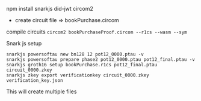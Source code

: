 npm install  snarkjs  did-jwt circom2

- create circuit file => bookPurchase.circom

compile circuits
`circom2 bookPurchaseProof.circom --r1cs --wasm --sym`

Snark js setup

```
snarkjs powersoftau new bn128 12 pot12_0000.ptau -v
snarkjs powersoftau prepare phase2 pot12_0000.ptau pot12_final.ptau -v
snarkjs groth16 setup bookPurchase.r1cs pot12_final.ptau circuit_0000.zkey
snarkjs zkey export verificationkey circuit_0000.zkey verification_key.json
```
This will create multiple files

